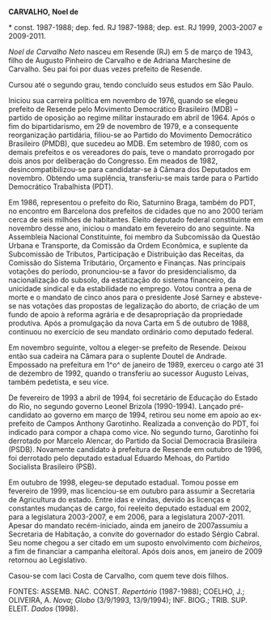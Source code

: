 **CARVALHO,** **Noel de**

\* const. 1987-1988; dep. fed. RJ 1987-1988; dep. est. RJ 1999,
2003-2007 e 2009-2011.

*Noel de Carvalho Neto* nasceu em Resende (RJ) em 5 de março de 1943,
filho de Augusto Pinheiro de Carvalho e de Adriana Marchesine de
Carvalho. Seu pai foi por duas vezes prefeito de Resende.

Cursou até o segundo grau, tendo concluído seus estudos em São Paulo.

Iniciou sua carreira política em novembro de 1976, quando se elegeu
prefeito de Resende pelo Movimento Democrático Brasileiro (MDB) –
partido de oposição ao regime militar instaurado em abril de 1964. Após
o fim do bipartidarismo, em 29 de novembro de 1979, e a consequente
reorganização partidária, filiou-se ao Partido do Movimento Democrático
Brasileiro (PMDB), que sucedeu ao MDB. Em setembro de 1980, com os
demais prefeitos e os vereadores do país, teve o mandato prorrogado por
dois anos por deliberação do Congresso. Em meados de 1982,
desincompatibilizou-se para candidatar-se à Câmara dos Deputados em
novembro. Obtendo uma suplência, transferiu-se mais tarde para o Partido
Democrático Trabalhista (PDT).

Em 1986, representou o prefeito do Rio, Saturnino Braga, também do PDT,
no encontro em Barcelona dos prefeitos de cidades que no ano 2000 teriam
cerca de seis milhões de habitantes. Eleito deputado federal
constituinte em novembro desse ano, iniciou o mandato em fevereiro do
ano seguinte. Na Assembleia Nacional Constituinte, foi membro da
Subcomissão da Questão Urbana e Transporte, da Comissão da Ordem
Econômica, e suplente da Subcomissão de Tributos, Participação e
Distribuição das Receitas, da Comissão do Sistema Tributário, Orçamento
e Finanças. Nas principais votações do período, pronunciou-se a favor do
presidencialismo, da nacionalização do subsolo, da estatização do
sistema financeiro, da unicidade sindical e da estabilidade no emprego.
Votou contra a pena de morte e o mandato de cinco anos para o presidente
José Sarney e absteve-se nas votações das propostas de legalização do
aborto, de criação de um fundo de apoio à reforma agrária e de
desapropriação da propriedade produtiva. Após a promulgação da nova
Carta em 5 de outubro de 1988, continuou no exercício de seu mandato
ordinário como deputado federal.

Em novembro seguinte, voltou a eleger-se prefeito de Resende. Deixou
então sua cadeira na Câmara para o suplente Doutel de Andrade. Empossado
na prefeitura em 1^o^ de janeiro de 1989, exerceu o cargo até 31 de
dezembro de 1992, quando o transferiu ao sucessor Augusto Leivas, também
pedetista, e seu vice.

De fevereiro de 1993 a abril de 1994, foi secretário de Educação do
Estado do Rio, no segundo governo Leonel Brizola (1990-1994). Lançado
pré-candidato ao governo em março de 1994, retirou seu nome em apoio ao
ex-prefeito de Campos Anthony Garotinho. Realizada a convenção do PDT,
foi indicado para compor a chapa como vice. No segundo turno, Garotinho
foi derrotado por Marcelo Alencar, do Partido da Social Democracia
Brasileira (PSDB). Novamente candidato à prefeitura de Resende em
outubro de 1996, foi derrotado pelo deputado estadual Eduardo Mehoas, do
Partido Socialista Brasileiro (PSB).

Em outubro de 1998, elegeu-se deputado estadual. Tomou posse em
fevereiro de 1999, mas licenciou-se em outubro para assumir a Secretaria
de Agricultura do estado. Entre idas e vindas, devido às licenças e
constantes mudanças de cargo, foi reeleito deputado estadual em 2002,
para a legislatura 2003-2007, e em 2006, para a legislatura 2007-2011.
Apesar do mandato recém-iniciado, ainda em janeiro de 2007assumiu a
Secretaria de Habitação, a convite do governador do estado Sérgio
Cabral. Seu nome chegou a ser citado em um suposto envolvimento com
*bicheiros*, a fim de financiar a campanha eleitoral. Após dois anos, em
janeiro de 2009 retornou ao Legislativo.

Casou-se com Iaci Costa de Carvalho, com quem teve dois filhos.

FONTES: ASSEMB. NAC. CONST. *Repertório* (1987-1988); COELHO, J.;
OLIVEIRA, A. *Nova*; *Globo* (3/9/1993, 13/9/1994); INF. BIOG.; TRIB.
SUP. ELEIT. *Dados* (1998).
